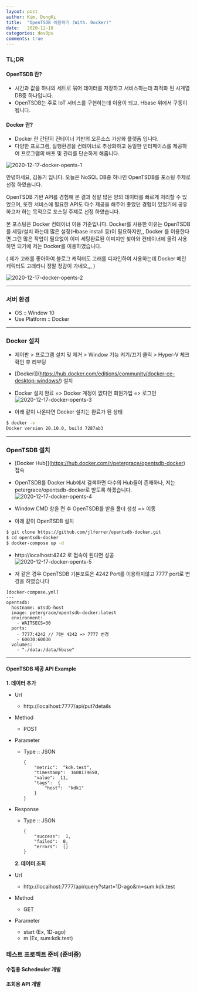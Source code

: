 ```yaml
---
layout: post
author: Kim, DongKi
title:  "OpenTSDB 이용하기 (With. Docker)"
date:   2020-12-18
categories: devOps
comments: true
---
```


### TL;DR

#### OpenTSDB 란?
* 시간과 값을 하나의 세트로 묶어 데이터를 저장하고 서비스하는데 최적화 된 시계열 DB중 하나입니다.
* OpenTSDB는 주로 IoT 서비스를 구현하는데 이용이 되고, Hbase 위에서 구동이 됩니다.

#### Docker 란?
* Docker 란 간단히 컨테이너 기반의 오픈소스 가상화 플랫폼 입니다.
* 다양한 프로그램, 실행환경을 컨테이너로 추상화하고 동일한 인터페이스를 제공하여 프로그램의 배포 및 관리를 단순하게 해줍니다.

![2020-12-17-docker-opents-1](/assets/2020-12-17-docker-opents-1.jpg)

안녕하세요, 김동기 입니다.
오늘은 NoSQL DB중 하나인 OpenTSDB를 포스팅 주제로 선정 하였습니다.

OpenTSDB 기반 API를 경험해 본 결과 정말 많은 양의 데이터를 빠르게 처리할 수 있었으며, 또한 서비스에 필요한 API도 다수 제공을 해주어 좋았던 경험이 있었기에 공유하고자 하는 목적으로 포스팅 주제로 선정 하였습니다.

본 포스팅은 Docker 컨테이너 이용 기준입니다. 
Docker를 사용한 이유는 OpenTSDB를 세팅/설치 하는데 많은 설정(Hbase install 등)이 필요하지만,, Docker 를 이용한다면 그런 많은 작업이 필요없이 이미 세팅완료된 이미지만 찿아와 컨테이너에 올려 사용하면 되기에 저는 Docker를 이용하였습니다.

( 제가 고래를 좋아하여 블로그 캐릭터도 고래를 디자인하여 사용하는데 Docker 메인 캐릭터도 고래라니 정말 정감이 가네요,,, )

![2020-12-17-docker-opents-2](/assets/2020-12-17-docker-opents-2.jpg)

----
### 서버 환경

* OS :: Window 10
* Use Platform :: Docker

----
### Docker 설치

* 제어판 > 프로그램 설치 및 제거 > Window 기능 켜기/끄기 클릭 > Hyper-V 체크 확인 후 리부팅

* [Docker]](https://hub.docker.com/editions/community/docker-ce-desktop-windows/) 설치

* Docker 설치 완료 => Docker 계정이 없다면 회원가입 => 로그인
![2020-12-17-docker-opents-3](/assets/2020-12-17-docker-opents-3.jpg)

* 아래 같이 나온다면 Docker 설치는 완료가 된 상태

```bash
$ docker -v
Docker version 20.10.0, build 7287ab3
```

----
### OpenTSDB 설치
 
* [Docker Hub]](https://hub.docker.com/r/petergrace/opentsdb-docker) 접속

* OpenTSDB를 Docker Hub에서 검색하면 다수의 Hub들이 존재하나, 저는 petergrace/opentsdb-docker로 받도록 하겠습니다.
![2020-12-17-docker-opents-4](/assets/2020-12-17-docker-opents-4.jpg)

* Window CMD 창을 켠 후 OpenTSDB를 받을 폴더 생성 => 이동

* 아래 같이 OpenTSDB 설치

```bash
$ git clone https://github.com/jlferrer/opentsdb-docker.git
$ cd opentsdb-docker
$ docker-compose up -d
```

* http://localhost:4242 로 접속이 된다면 성공
![2020-12-17-docker-opents-5](/assets/2020-12-17-docker-opents-5.jpg)

* 저 같은 경우 OpenTSDB 기본포트은 4242 Port를 이용하지않고 7777 port로 변경을 하였습니다

```
[docker-compose.yml]
---
opentsdb:
  hostname: otsdb-host
  image: petergrace/opentsdb-docker:latest
  environment:
    - WAITSECS=30    
  ports:
    - 7777:4242 // 기본 4242 => 7777 변경
    - 60030:60030
  volumes:  
    - "./data:/data/hbase"
```

----
####  OpenTSDB 제공 API Example

  **1. 데이터 추가**
- Url 
  + http://localhost:7777/api/put?details
- Method
  + POST
- Parameter
  + Type :: JSON
	```
	{
		"metric":  "kdk.test",
		"timestamp":  1608179650,
		"value":  11,
		"tags":  {
			"host":  "kdk1"
		}
	}
	```
- Response
  + Type :: JSON
	```
	{
		"success":  1,
		"failed":  0,
		"errors":  []
	}
	```

  **2. 데이터 조회**
- Url 
  + http://localhost:7777/api/query?start=1D-ago&m=sum:kdk.test
- Method
  + GET
- Parameter
  + start (Ex, 1D-ago)
  + m (Ex, sum:kdk.test)


### 테스트 프로젝트 준비 (준비중)

#### 수집용 Schedeuler 개발

#### 조회용 API 개발



